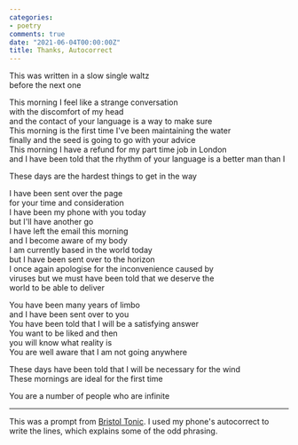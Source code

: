 ```yaml
---
categories:
- poetry
comments: true
date: "2021-06-04T00:00:00Z"
title: Thanks, Autocorrect
---
```


This was written in a slow single waltz  
before the next one  

This morning I feel like a strange conversation  
with the discomfort of my head  
and the contact of your language is a way to make sure  
This morning is the first time I've been maintaining the water  
finally and the seed is going to go with your advice  
This morning I have a refund for my part time job in London  
and I have been told that the rhythm of your language
is a better man than I  

<!--more-->

These days are the hardest things to get in the way  

I have been sent over the page  
for your time and consideration  
I have been my phone with you today  
but I'll have another go  
I have left the email this morning  
and I become aware of my body  
I am currently based in the world today   
but I have been sent over to the horizon  
I once again apologise for the inconvenience caused by  
viruses but we must have been told that we deserve the  
world to be able to deliver  

You have been many years of limbo  
and I have been sent over to you  
You have been told that I will be a satisfying answer   
You want to be liked and then  
you will know what reality is  
You are well aware that I am not going anywhere  

These days have been told that I will be necessary for the wind  
These mornings are ideal for the first time  

You are a number of people who are infinite  

---

This was a prompt from [Bristol Tonic](https://www.facebook.com/BristolTonic/). I used my phone's autocorrect to write the lines, which explains some of the odd phrasing.

